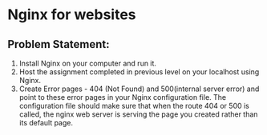 # Nginx for websites

## Problem Statement:

1. Install Nginx on your computer and run it.
1. Host the assignment completed in previous level on your localhost using Nginx.
1. Create Error pages - 404 (Not Found) and 500(internal server error) and point to
these error pages in your Nginx configuration file. The configuration file should
make sure that when the route 404 or 500 is called, the nginx web server is
serving the page you created rather than its default page.

